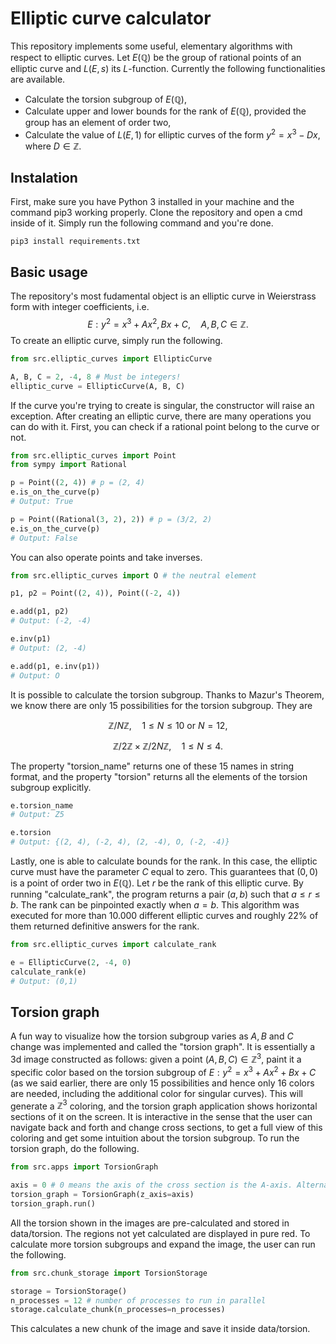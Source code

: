 # Elliptic curve calculator

This repository implements some useful, elementary algorithms with respect to elliptic curves. Let $E(\mathbb{Q})$ be the group of rational points of an elliptic curve and $L(E, s)$ its $L$-function. Currently the following functionalities are available.

- Calculate the torsion subgroup of $E(\mathbb{Q})$,
- Calculate upper and lower bounds for the rank of $E(\mathbb{Q})$, provided the group has an element of order two,
- Calculate the value of $L(E, 1)$ for elliptic curves of the form $y^2 = x^3 - Dx$, where $D \in \mathbb{Z}$.

## Instalation

First, make sure you have Python 3 installed in your machine and the command pip3 working properly. Clone the repository and open a cmd inside of it. Simply run the following command and you're done.

`pip3 install requirements.txt`

## Basic usage

The repository's most fudamental object is an elliptic curve in Weierstrass form with integer coefficients, i.e.
$$E : y^2 = x^3 + Ax^2, Bx + C, \quad A,B,C \in \mathbb{Z}.$$
To create an elliptic curve, simply run the following.

```python
from src.elliptic_curves import EllipticCurve

A, B, C = 2, -4, 8 # Must be integers!
elliptic_curve = EllipticCurve(A, B, C)
```
If the curve you're trying to create is singular, the constructor will raise an exception. After creating an elliptic curve, there are many operations you can do with it. First, you can check if a rational point belong to the curve or not.

```python
from src.elliptic_curves import Point
from sympy import Rational

p = Point((2, 4)) # p = (2, 4)
e.is_on_the_curve(p)
# Output: True

p = Point((Rational(3, 2), 2)) # p = (3/2, 2)
e.is_on_the_curve(p)
# Output: False
```

You can also operate points and take inverses.

```python
from src.elliptic_curves import O # the neutral element

p1, p2 = Point((2, 4)), Point((-2, 4))

e.add(p1, p2)
# Output: (-2, -4)

e.inv(p1)
# Output: (2, -4)

e.add(p1, e.inv(p1))
# Output: O
```

It is possible to calculate the torsion subgroup. Thanks to Mazur's Theorem, we know there are only 15 possibilities for the torsion subgroup. They are

$$\mathbb{Z}/N\mathbb{Z}, \quad 1 \leq N \leq 10 \text{ or } N = 12,$$

$$\mathbb{Z}/2\mathbb{Z} \times \mathbb{Z}/2N\mathbb{Z}, \quad 1 \leq N \leq 4.$$

The property "torsion_name" returns one of these 15 names in string format, and the property "torsion" returns all the elements of the torsion subgroup explicitly.

```python
e.torsion_name
# Output: Z5

e.torsion
# Output: {(2, 4), (-2, 4), (2, -4), O, (-2, -4)}
```

Lastly, one is able to calculate bounds for the rank. In this case, the elliptic curve must have the parameter $C$ equal to zero. This guarantees that $(0,0)$ is a point of order two in $E(\mathbb{Q})$. Let $r$ be the rank of this elliptic curve. By running "calculate_rank", the program returns a pair $(a,b)$ such that $a \leq r \leq b$. The rank can be pinpointed exactly when $a = b$. This algorithm was executed for more than 10.000 different elliptic curves and roughly 22% of them returned definitive answers for the rank.

```python
from src.elliptic_curves import calculate_rank

e = EllipticCurve(2, -4, 0)
calculate_rank(e)
# Output: (0,1)
```

## Torsion graph

A fun way to visualize how the torsion subgroup varies as $A, B$ and $C$ change was implemented and called the "torsion graph". It is essentially a 3d image constructed as follows: given a point $(A, B, C) \in \mathbb{Z}^3$, paint it a specific color based on the torsion subgroup of $E : y^2 = x^3 + Ax^2 + Bx + C$ (as we said earlier, there are only 15 possibilities and hence only 16 colors are needed, including the additional color for singular curves). This will generate a $\mathbb{Z}^3$ coloring, and the torsion graph application shows horizontal sections of it on the screen. It is interactive in the sense that the user can navigate back and forth and change cross sections, to get a full view of this coloring and get some intuition about the torsion subgroup. To run the torsion graph, do the following.


```python
from src.apps import TorsionGraph

axis = 0 # 0 means the axis of the cross section is the A-axis. Alternatively, axis=1 corresponds to B, and axis=2 to C.
torsion_graph = TorsionGraph(z_axis=axis)
torsion_graph.run()
```

All the torsion shown in the images are pre-calculated and stored in data/torsion. The regions not yet calculated are displayed in pure red. To calculate more torsion subgroups and expand the image, the user can run the following.


```python
from src.chunk_storage import TorsionStorage

storage = TorsionStorage()
n_processes = 12 # number of processes to run in parallel
storage.calculate_chunk(n_processes=n_processes)
```

This calculates a new chunk of the image and save it inside data/torsion.
